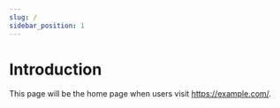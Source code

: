 ```yaml
---
slug: /
sidebar_position: 1
---
```


# Introduction

This page will be the home page when users visit https://example.com/.